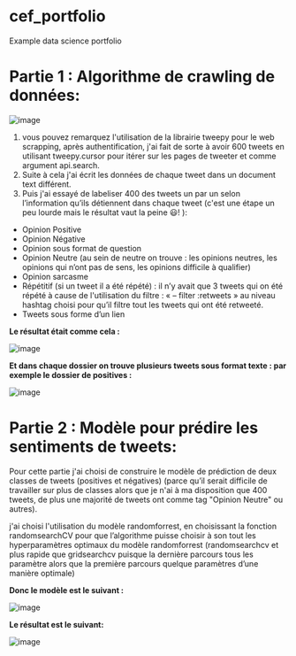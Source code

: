 # cef_portfolio
Example data science portfolio

# Partie 1 : Algorithme de crawling de données:

![image](https://user-images.githubusercontent.com/94408863/141861457-180cea9c-9de2-4e97-9bb2-4508e3eccc5c.png)

1. vous pouvez remarquez l'utilisation de la librairie tweepy pour le web scrapping, après authentification, j'ai fait de sorte à avoir 600 tweets en utilisant tweepy.cursor pour itérer sur les pages de tweeter et comme argument api.search.
2. Suite à cela j'ai écrit les données de chaque tweet dans un document text différent.
3. Puis j'ai essayé de labeliser 400 des tweets un par un  selon l’information qu’ils détiennent dans chaque tweet (c'est une étape un peu lourde mais le résultat vaut la peine 😃! ): 

- Opinion Positive
- Opinion Négative
- Opinion sous format de question
- Opinion Neutre (au sein de neutre on trouve : les opinions neutres, les opinions qui n’ont pas de sens, les opinions difficile à qualifier)
- Opinion sarcasme
- Répétitif (si un tweet il a été répété) : il n’y avait que 3 tweets qui on été répété à cause de l'utilisation du filtre :  « – filter :retweets » au niveau hashtag choisi pour qu’il filtre tout les tweets qui ont été retweeté.
- Tweets sous forme d’un lien

**Le résultat était comme cela :**

![image](https://user-images.githubusercontent.com/94408863/141862644-6f24403f-b1e2-4c3c-a483-858016249f76.png)

**Et dans chaque dossier on trouve plusieurs tweets sous format texte : par exemple le dossier de positives :**

![image](https://user-images.githubusercontent.com/94408863/141862694-ac3c9fb4-6ad7-435d-a9e2-86dfa98d515e.png)

# Partie 2 : Modèle pour prédire les sentiments de tweets:

Pour cette partie j'ai choisi de construire le modèle de prédiction de deux classes de tweets (positives et négatives) (parce qu’il serait difficile de travailler sur plus de classes alors que je n'ai à ma disposition que 400 tweets, de plus une majorité de tweets ont comme tag "Opinion Neutre" ou autres).

j'ai choisi l'utilisation du modèle randomforrest, en choisissant la fonction randomsearchCV pour que l’algorithme puisse choisir à son tout les hyperparamètres optimaux du modèle randomforrest (randomsearchcv et plus rapide que gridsearchcv puisque la dernière parcours tous les paramètre alors que la première parcours quelque paramètres d’une manière optimale)

**Donc le modèle est le suivant :**

![image](https://user-images.githubusercontent.com/94408863/141862866-b44a84a0-b454-40a2-a15b-a1493cc76103.png)

**Le résultat est le suivant:**

![image](https://user-images.githubusercontent.com/94408863/141862906-9b98e4eb-ce5c-4aa1-93df-6ace108bb026.png)
